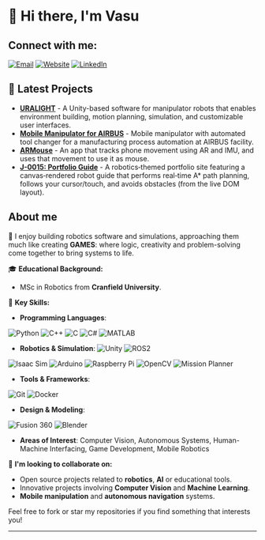 # 👋 Hi there, I'm Vasu 

## Connect with me:

[![Email](https://img.shields.io/badge/Email-vasutariya2025%40gmail.com-red)](mailto:vasutariya2025@gmail.com)
[![Website](https://img.shields.io/badge/Website-vasu--sutariya.github.io-yellow)](https://vasu-sutariya.github.io/vatsal-sutariya/)
[![LinkedIn](https://img.shields.io/badge/LinkedIn-linkedin.com/in/vatsal--sutariya-blue)](https://linkedin.com/in/vatsal-sutariya)

## 📕 Latest Projects

- [**URALIGHT**](https://github.com/vasu-sutariya/Uralight) - A Unity-based software for manipulator robots that enables environment building, motion planning, simulation, and customizable user interfaces.
- [**Mobile Manipulator for AIRBUS**](https://github.com/vasu-sutariya/Mobile-manipulator-with-automated-tool-changer-for-a-manufacturing-process-automation) - Mobile manipulator with automated tool changer for a manufacturing process automation at AIRBUS facility.
- [**ARMouse**](https://github.com/vasu-sutariya/ARMouse) - An app that tracks phone movement using AR and IMU, and uses that movement to use it as mouse.
- [**J-0015: Portfolio Guide**](https://github.com/vasu-sutariya/vatsal-sutariya) - A robotics‑themed portfolio site featuring a canvas‑rendered robot guide that performs real‑time A* path planning, follows your cursor/touch, and avoids obstacles (from the live DOM layout).

## About me

🔭 I enjoy building robotics software and simulations, approaching them much like creating **GAMES**: where logic, creativity and problem-solving come together to bring systems to life.

🎓 **Educational Background:**

- MSc in Robotics from **Cranfield University**.

💼 **Key Skills:**

- **Programming Languages**: 

![Python](https://img.shields.io/badge/-Python-black?style=flat-square&logo=python)
![C++](https://img.shields.io/badge/-C++-black?style=flat-square&logo=c%2B%2B)
![C](https://img.shields.io/badge/-C-black?style=flat-square&logo=c)
![C#](https://img.shields.io/badge/-C%23-black?style=flat-square&logo=c-sharp)
![MATLAB](https://img.shields.io/badge/-MATLAB-black?style=flat-square&logo=mathworks)


- **Robotics & Simulation**: 
![Unity](https://img.shields.io/badge/-Unity-black?style=flat-square&logo=unity)
![ROS2](https://img.shields.io/badge/-ROS2-black?style=flat-square&logo=ros)

![Isaac Sim](https://img.shields.io/badge/-Isaac%20Sim-black?style=flat-square&logo=nvidia)
![Arduino](https://img.shields.io/badge/-Arduino-black?style=flat-square&logo=arduino)
![Raspberry Pi](https://img.shields.io/badge/-Raspberry%20Pi-black?style=flat-square&logo=raspberry-pi)
![OpenCV](https://img.shields.io/badge/-OpenCV-black?style=flat-square&logo=opencv)
![Mission Planner](https://img.shields.io/badge/-Mission%20Planner-black?style=flat-square&logo=ardupilot)


- **Tools & Frameworks**: 

![Git](https://img.shields.io/badge/-Git-black?style=flat-square&logo=git)
![Docker](https://img.shields.io/badge/-Docker-black?style=flat-square&logo=docker)



- **Design & Modeling**:
  
![Fusion 360](https://img.shields.io/badge/-Fusion%20360-black?style=flat-square&logo=autodesk)
![Blender](https://img.shields.io/badge/-Blender-black?style=flat-square&logo=blender)


- **Areas of Interest**: 
Computer Vision, Autonomous Systems, Human-Machine Interfacing, Game Development, Mobile Robotics

👯 **I'm looking to collaborate on:**

- Open source projects related to **robotics**, **AI** or educational tools.
- Innovative projects involving **Computer Vision** and **Machine Learning**.
- **Mobile manipulation** and **autonomous navigation** systems.

Feel free to fork or star my repositories if you find something that interests you!





---

<!---
vasu-sutariya/readme is a ✨ special ✨ repository because its `README.md` (this file) appears on your GitHub profile.
You can click the Preview link to take a look at your changes.
--->

